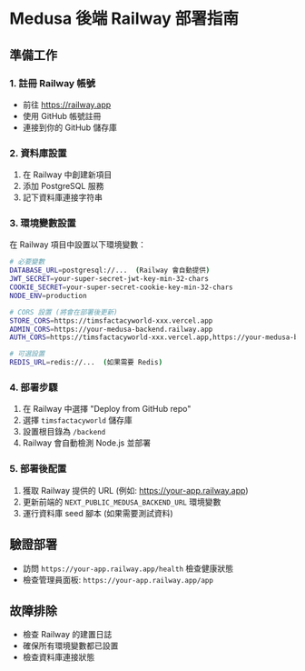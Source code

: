 # Medusa 後端 Railway 部署指南

## 準備工作

### 1. 註冊 Railway 帳號
- 前往 https://railway.app
- 使用 GitHub 帳號註冊
- 連接到你的 GitHub 儲存庫

### 2. 資料庫設置
1. 在 Railway 中創建新項目
2. 添加 PostgreSQL 服務
3. 記下資料庫連接字符串

### 3. 環境變數設置
在 Railway 項目中設置以下環境變數：

```bash
# 必要變數
DATABASE_URL=postgresql://...  (Railway 會自動提供)
JWT_SECRET=your-super-secret-jwt-key-min-32-chars
COOKIE_SECRET=your-super-secret-cookie-key-min-32-chars
NODE_ENV=production

# CORS 設置 (將會在部署後更新)
STORE_CORS=https://timsfactacyworld-xxx.vercel.app
ADMIN_CORS=https://your-medusa-backend.railway.app
AUTH_CORS=https://timsfactacyworld-xxx.vercel.app,https://your-medusa-backend.railway.app

# 可選設置
REDIS_URL=redis://...  (如果需要 Redis)
```

### 4. 部署步驟
1. 在 Railway 中選擇 "Deploy from GitHub repo"
2. 選擇 `timsfactacyworld` 儲存庫
3. 設置根目錄為 `/backend`
4. Railway 會自動檢測 Node.js 並部署

### 5. 部署後配置
1. 獲取 Railway 提供的 URL (例如: https://your-app.railway.app)
2. 更新前端的 `NEXT_PUBLIC_MEDUSA_BACKEND_URL` 環境變數
3. 運行資料庫 seed 腳本 (如果需要測試資料)

## 驗證部署
- 訪問 `https://your-app.railway.app/health` 檢查健康狀態
- 檢查管理員面板: `https://your-app.railway.app/app`

## 故障排除
- 檢查 Railway 的建置日誌
- 確保所有環境變數都已設置
- 檢查資料庫連接狀態
